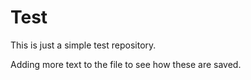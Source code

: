 # Test

This is just a simple test repository.

Adding more text to the file to see how these are saved.

